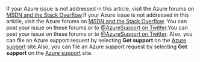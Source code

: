 <span data-ttu-id="b2adb-101">If your Azure issue is not addressed in this article, visit the Azure forums on [MSDN and the Stack Overflow](https://azure.microsoft.com/support/forums/).</span><span class="sxs-lookup"><span data-stu-id="b2adb-101">If your Azure issue is not addressed in this article, visit the Azure forums on [MSDN and the Stack Overflow](https://azure.microsoft.com/support/forums/).</span></span> <span data-ttu-id="b2adb-102">You can post your issue on these forums or to [@AzureSupport on Twitter](https://twitter.com/AzureSupport).</span><span class="sxs-lookup"><span data-stu-id="b2adb-102">You can post your issue on these forums or to [@AzureSupport on Twitter](https://twitter.com/AzureSupport).</span></span> <span data-ttu-id="b2adb-103">Also, you can file an Azure support request by selecting **Get support** on the [Azure support](https://azure.microsoft.com/support/options/) site.</span><span class="sxs-lookup"><span data-stu-id="b2adb-103">Also, you can file an Azure support request by selecting **Get support** on the [Azure support](https://azure.microsoft.com/support/options/) site.</span></span>

